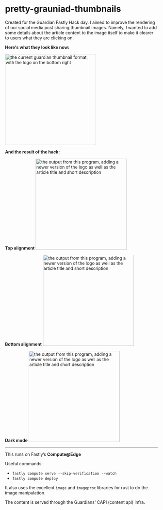 # pretty-grauniad-thumbnails
Created for the Guardian Fastly Hack day. I aimed to improve the rendering of our social media post sharing thumbnail images. Namely, I wanted to add some details about the article content to the image itself to make it clearer to users what they are clicking on.

**Here's what they look like now:**

<img src="https://i.guim.co.uk/img/media/39a732eb180224e65b8fc717c7e386630f0872d0/0_3_1360_816/master/1360.jpg?width=1200&height=630&quality=85&auto=format&fit=crop&overlay-align=bottom%2Cleft&overlay-width=100p&overlay-base64=L2ltZy9zdGF0aWMvb3ZlcmxheXMvdGctZGVmYXVsdC5wbmc&enable=upscale&s=6bd6147c5504ff426afb5f68fdb1cb26" alt="the current guardian thumbnail format, with the logo on the bottom right" width="300px">

**And the result of the hack:**

**Top alignment**
<img src="https://subtly-ancient-mayfly.edgecompute.app/thumbnail.jpg?article=https://www.theguardian.com/politics/2022/jan/26/tory-mps-poised-to-send-letters-of-no-confidence-in-pm-after-partygate-report" alt="the output from this program, adding a newer version of the logo as well as the article title and short description" width="300px">

**Bottom alignment**
<img src="https://subtly-ancient-mayfly.edgecompute.app/thumbnail.jpg?article=https://www.theguardian.com/politics/2022/jan/26/tory-mps-poised-to-send-letters-of-no-confidence-in-pm-after-partygate-reporti&align=bottom" alt="the output from this program, adding a newer version of the logo as well as the article title and short description" width="300px">

**Dark mode**
<img src="https://subtly-ancient-mayfly.edgecompute.app/thumbnail.jpg?lightMode=false&article=https://m.code.dev-theguardian.com/artanddesign/2021/oct/27/two-lovers-kiss-behind-a-tree-clifford-prince-kings-best-photograph" alt="the output from this program, adding a newer version of the logo as well as the article title and short description" width="300px">


---

This runs on Fastly’s **Compute@Edge**

Useful commands:
- `fastly compute serve --skip-verification --watch`
- `fastly compute deploy`

It also uses the excellent `image` and `imageproc` libraries for rust to do the image manipulation.

The content is served through the Guardians' CAPI (content api) infra.
